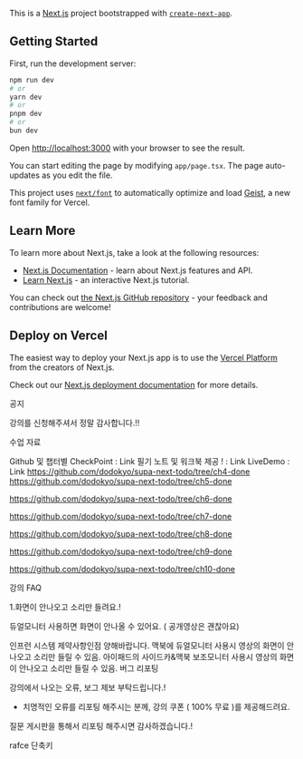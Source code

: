 This is a [Next.js](https://nextjs.org) project bootstrapped with [`create-next-app`](https://nextjs.org/docs/app/api-reference/cli/create-next-app).

## Getting Started

First, run the development server:

```bash
npm run dev
# or
yarn dev
# or
pnpm dev
# or
bun dev
```

Open [http://localhost:3000](http://localhost:3000) with your browser to see the result.

You can start editing the page by modifying `app/page.tsx`. The page auto-updates as you edit the file.

This project uses [`next/font`](https://nextjs.org/docs/app/building-your-application/optimizing/fonts) to automatically optimize and load [Geist](https://vercel.com/font), a new font family for Vercel.

## Learn More

To learn more about Next.js, take a look at the following resources:

- [Next.js Documentation](https://nextjs.org/docs) - learn about Next.js features and API.
- [Learn Next.js](https://nextjs.org/learn) - an interactive Next.js tutorial.

You can check out [the Next.js GitHub repository](https://github.com/vercel/next.js) - your feedback and contributions are welcome!

## Deploy on Vercel

The easiest way to deploy your Next.js app is to use the [Vercel Platform](https://vercel.com/new?utm_medium=default-template&filter=next.js&utm_source=create-next-app&utm_campaign=create-next-app-readme) from the creators of Next.js.

Check out our [Next.js deployment documentation](https://nextjs.org/docs/app/building-your-application/deploying) for more details.

공지

강의를 신청해주셔서 정말 감사합니다.!!

수업 자료

Github 및 챕터별 CheckPoint : Link
필기 노트 및 워크북 제공 ! : Link
LiveDemo : Link
https://github.com/dodokyo/supa-next-todo/tree/ch4-done
https://github.com/dodokyo/supa-next-todo/tree/ch5-done

https://github.com/dodokyo/supa-next-todo/tree/ch6-done

https://github.com/dodokyo/supa-next-todo/tree/ch7-done

https://github.com/dodokyo/supa-next-todo/tree/ch8-done

https://github.com/dodokyo/supa-next-todo/tree/ch9-done

https://github.com/dodokyo/supa-next-todo/tree/ch10-done

강의 FAQ

1.화면이 안나오고 소리만 들려요.!

듀얼모니터 사용하면 화면이 안나올 수 있어요. ( 공개영상은 괜찮아요)

인프런 시스템 제약사항인점 양해바랍니다.
맥북에 듀얼모니터 사용시 영상의 화면이 안나오고 소리만 들릴 수 있음.
아이패드의 사이드카&맥북 보조모니터 사용시 영상의 화면이 안나오고 소리만 들릴 수 있음.
버그 리포팅

강의에서 나오는 오류, 보그 제보 부탁드립니다.!

- 치명적인 오류를 리포팅 해주시는 분께, 강의 쿠폰 ( 100% 무료 )를 제공해드려요.

질문 게시판을 통해서 리포팅 해주시면 감사하겠습니다.!

rafce 단축키
